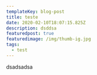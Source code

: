 ```yaml
---
templateKey: blog-post
title: teste
date: 2020-02-10T18:07:15.825Z
description: dsddsa
featuredpost: true
featuredimage: /img/thumb-ig.jpg
tags:
  - test
---
```

dsadsadsa
